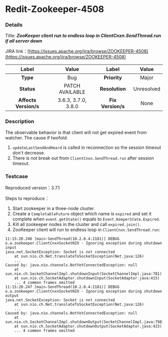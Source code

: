 # Redit-Zookeeper-4508

### Details

Title: ***ZooKeeper client run to endless loop in ClientCnxn.SendThread.run if all server down***

JIRA link：[https://issues.apache.org/jira/browse/ZOOKEEPER-4508](https://issues.apache.org/jira/browse/ZOOKEEPER-4508)

|         Label         |        Value        |      Label      |    Value    |
|:---------------------:|:-------------------:|:---------------:|:-----------:|
|       **Type**        |         Bug         |  **Priority**   |    Major    |
|      **Status**       |   PATCH AVAILABLE   | **Resolution**  | Unresolved  |
| **Affects Version/s** | 3.6.3, 3.7.0, 3.8.0 | **Fix Version/s** |   None    |

### Description

The observable behavior is that client will not get expired event from watcher. The cause if twofold:
1. `updateLastSendAndHeard` is called in reconnection so the session timeout don't decrease.
2. There is not break out from `ClientCnxn.SendThread.run` after session timeout.

### Testcase

Reproduced version：3.7.1

Steps to reproduce：
1. Start zookeeper in a three-node cluster. 
2. Create a `CompletableFuture` object which name is `expired` and set it complete when `event.getState()` equals to `Event.KeeperState.Expired`.
3. Kill all zookeeper nodes in the cluster and call `expired.join()`.
4. ZooKeeper client will run to endless loop in `ClientCnxn.SendThread.run`:
```
11:15:20.246 [main-SendThread(10.2.0.4:2181)] DEBUG o.a.zookeeper.ClientCnxnSocketNIO - Ignoring exception during shutdown input
java.net.SocketException: Socket is not connected
	at sun.nio.ch.Net.translateToSocketException(Net.java:126)
	...
Caused by: java.nio.channels.NotYetConnectedException: null
	at sun.nio.ch.SocketChannelImpl.shutdownInput(SocketChannelImpl.java:781)
	at sun.nio.ch.SocketAdaptor.shutdownInput(SocketAdaptor.java:415)
	... 4 common frames omitted
11:15:20.247 [main-SendThread(10.2.0.4:2181)] DEBUG o.a.zookeeper.ClientCnxnSocketNIO - Ignoring exception during shutdown output
java.net.SocketException: Socket is not connected
	at sun.nio.ch.Net.translateToSocketException(Net.java:126)
	...
Caused by: java.nio.channels.NotYetConnectedException: null
	at sun.nio.ch.SocketChannelImpl.shutdownOutput(SocketChannelImpl.java:798)
	at sun.nio.ch.SocketAdaptor.shutdownOutput(SocketAdaptor.java:423)
	... 4 common frames omitted
```
